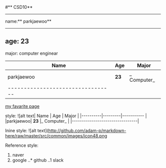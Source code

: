 #** CSD10**

-----------------------------
name:** parkjaewoo**
****************************
age: 23
---------------------------
major: computer enginear

| Name     |   Age   |    Major   |
|----------|---------|----------- |
|parkjaewoo| **23**  |_ Computer_ |
|---------------------------------|

[my favarite page](http://google.com)

style:
![alt text| Name     |   Age   |    Major   |
|----------|---------|----------- |
|parkjaewoo| **23**  |_ Computer_ |
|---------------------------------|

Inine style:
![alt text](http://github.com/adam-p/markdown-here/raw/master/src/common/images/icon48.png

Reference style:







1. naver
2. google
..* github
..1 slack
